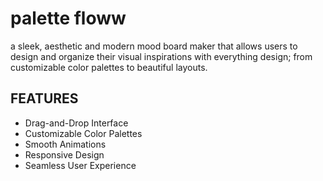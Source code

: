 # palette floww

a sleek, aesthetic and modern mood board maker that allows users to design and organize their visual inspirations with everything design; from customizable color palettes to beautiful layouts.

## FEATURES
- Drag-and-Drop Interface
- Customizable Color Palettes
- Smooth Animations
- Responsive Design
- Seamless User Experience
